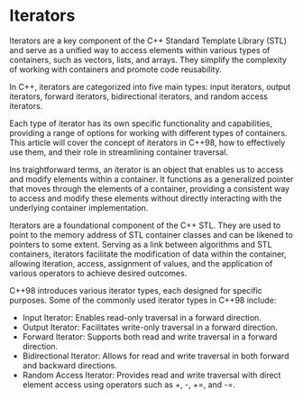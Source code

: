 # Iterators 
Iterators are a key component of the C++ Standard Template Library (STL) and serve as a unified way to access elements within various types of containers, such as vectors, lists, and arrays. They simplify the complexity of working with containers and promote code reusability.

In C++, iterators are categorized into five main types:
input iterators,
output iterators,
forward iterators,
bidirectional iterators,
and random access iterators.

Each type of iterator has its own specific functionality and capabilities, providing a range of options for working with different types of containers. This article will cover the concept of iterators in C++98, how to effectively use them, and their role in streamlining container traversal.

Ins traightforward terms, an iterator is an object that enables us to access and modify elements within a container. It functions as a generalized pointer that moves through the elements of a container, providing a consistent way to access and modify these elements without directly interacting with the underlying container implementation.

Iterators are a foundational component of the C++ STL. They are used to point to the memory address of STL container classes and can be likened to pointers to some extent. Serving as a link between algorithms and STL containers, iterators facilitate the modification of data within the container, allowing iteration, access, assignment of values, and the application of various operators to achieve desired outcomes.

C++98 introduces various iterator types, each designed for specific purposes. Some of the commonly used iterator types in C++98 include:

- Input Iterator: Enables read-only traversal in a forward direction.
- Output Iterator: Facilitates write-only traversal in a forward direction.
- Forward Iterator: Supports both read and write traversal in a forward direction.
- Bidirectional Iterator: Allows for read and write traversal in both forward and backward directions.
- Random Access Iterator: Provides read and write traversal with direct element access using operators such as +, -, +=, and -=.

